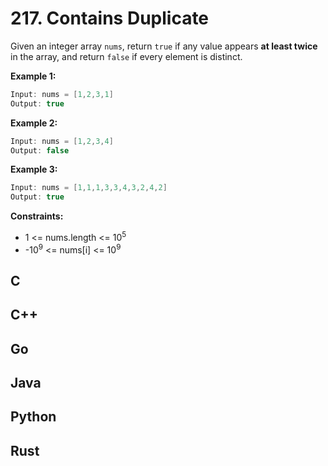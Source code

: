 # 217. Contains Duplicate

Given an integer array `nums`, return `true` if any value appears **at least twice** in the array, and return `false` if every element is distinct.

**Example 1:**

```java
Input: nums = [1,2,3,1]
Output: true
```

**Example 2:**

```java
Input: nums = [1,2,3,4]
Output: false
```

**Example 3:**

```java
Input: nums = [1,1,1,3,3,4,3,2,4,2]
Output: true
```

**Constraints:**

* 1 <= nums.length <= 10<sup>5</sup>
* -10<sup>9</sup> <= nums[i] <= 10<sup>9</sup>

## C

## C++

## Go

## Java

## Python

## Rust
